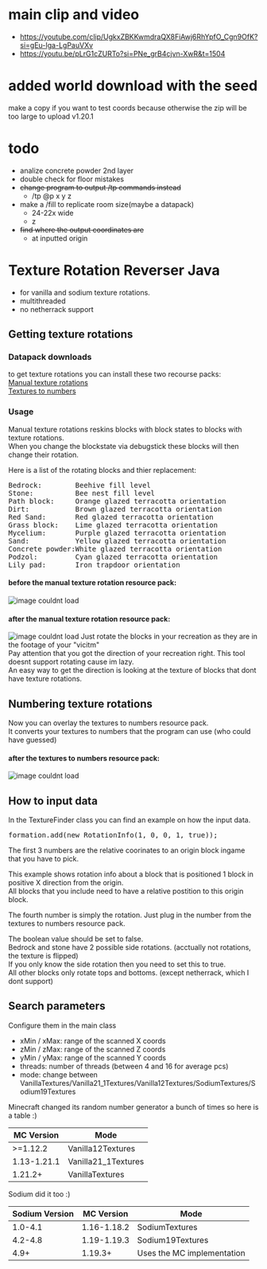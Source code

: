 # main clip  and video
- https://youtube.com/clip/UgkxZBKKwmdraQX8FiAwj6RhYpfO_Cgn9OfK?si=gEu-Iga-LgPauVXv
- https://youtu.be/pLrG1cZURTo?si=PNe_grB4cjvn-XwR&t=1504

# added world download with the seed 
make a copy if you want to test coords because otherwise the zip will be too large to upload v1.20.1

# todo
- analize concrete powder 2nd layer
- double check for floor mistakes
- ~~change program to output /tp commands instead~~
  - /tp @p x y z
- make a /fill to replicate room size\(maybe a datapack\)
  - 24-22x wide
  - z
- ~~find where the output coordinates are~~
  - at inputted origin 



# Texture Rotation Reverser Java
- for vanilla and sodium texture rotations.
- multithreaded
- no netherrack support

## Getting texture rotations

### Datapack downloads

to get texture rotations you can install these two recourse packs:\
[Manual texture rotations](https://github.com/19MisterX98/TextureRotations/releases/download/1/Manual_texture_rotations.zip) \
[Textures to numbers](https://github.com/19MisterX98/TextureRotations/releases/download/1/Textures_to_numbers.zip)

### Usage
Manual texture rotations reskins blocks with block states to blocks with texture rotations. \
When you change the blockstate via debugstick these blocks will then change their rotation. 

Here is a list of the rotating blocks and thier replacement: 

<pre>
Bedrock:        Beehive fill level
Stone:          Bee nest fill level
Path block:     Orange glazed terracotta orientation
Dirt:           Brown glazed terracotta orientation
Red Sand:       Red glazed terracotta orientation
Grass block:    Lime glazed terracotta orientation
Mycelium:       Purple glazed terracotta orientation
Sand:           Yellow glazed terracotta orientation
Concrete powder:White glazed terracotta orientation
Podzol:         Cyan glazed terracotta orientation
Lily pad:       Iron trapdoor orientation
</pre>
#### before the manual texture rotation resource pack:
![image couldnt load](screenshots/no_pack.png)
#### after the manual texture rotation resource pack:
![image couldnt load](screenshots/manual_rotation_pack.png)
Just rotate the blocks in your recreation as they are in the footage of your "vicitm" \
Pay attention that you got the direction of your recreation right. This tool doesnt support rotating cause im lazy. \
An easy way to get the direction is looking at the texture of blocks that dont have texture rotations.

## Numbering texture rotations

Now you can overlay the textures to numbers resource pack. \
It converts your textures to numbers that the program can use (who could have guessed)
#### after the textures to numbers resource pack:
![image couldnt load](screenshots/textures_to_numbers_pack.png)

## How to input data
In the TextureFinder class you can find an example on how the input data.
<pre>
formation.add(new RotationInfo(1, 0, 0, 1, true));
</pre>
The first 3 numbers are the relative coorinates to an origin block ingame that you have to pick.

This example shows rotation info about a block that is positioned 1 block in positive X direction from the origin. \
All blocks that you include need to have a relative postition to this origin block.

The fourth number is simply the rotation. Just plug in the number from the textures to numbers resource pack.

The boolean value should be set to false. \
Bedrock and stone have 2 possible side rotations. (acctually not rotations, the texture is flipped) \
If you only know the side rotation then you need to set this to true. \
All other blocks only rotate tops and bottoms.  (except netherrack, which I dont support)

## Search parameters
Configure them in the main class
- xMin / xMax: range of the scanned X coords
- zMin / zMax: range of the scanned Z coords
- yMin / yMax: range of the scanned Y coords
- threads: number of threads (between 4 and 16 for average pcs)
- mode: change between VanillaTextures/Vanilla21_1Textures/Vanilla12Textures/SodiumTextures/Sodium19Textures

Minecraft changed its random number generator a bunch of times so here is a table :)

| MC Version  | Mode                |
|-------------|---------------------|
| \>=1.12.2   | Vanilla12Textures   |
| 1.13-1.21.1 | Vanilla21_1Textures |
| 1.21.2+     | VanillaTextures     |

Sodium did it too :)

| Sodium Version | MC Version  | Mode                       |
|----------------|-------------|----------------------------|
| 1.0-4.1        | 1.16-1.18.2 | SodiumTextures             |
| 4.2-4.8        | 1.19-1.19.3 | Sodium19Textures           |
| 4.9+           | 1.19.3+     | Uses the MC implementation |







